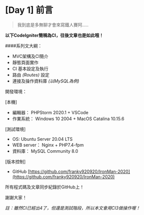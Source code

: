 # [Day 1] 前言  

>我到底是多無聊才會來寫鐵人賽阿.....

**以下CodeIgniter簡稱為CI，往後文章也是如此哦！**

####系列文大綱：
* MVC架構及CI簡介
* 靜態頁面實作
* CI 基本設定及執行
* 路由 _(Routes)_ 設定
* 連接及操作資料庫 _(以MySQL為例)_

開發環境：

[本機] 
- 編輯器： PHPStorm 2020.1 + VSCode
- 作業系統： Windows 10 2004 + MacOS Catalina 10.15.6

[測試環境]
- OS: Ubuntu Server 20.04 LTS 
- WEB server： Nginx + PHP7.4-fpm
- 資料庫： MySQL Community 8.0

[版本控制]
- GitHub [https://github.com/franky920920/IronMan-2020](https://github.com/franky920920/IronMan-2020)

所有程式碼及文章同步紀錄於GitHub上！

謝謝大家！

_註：雖然CI已經出4了，但還是測試階段，所以本文會用CI3做操作喔！_